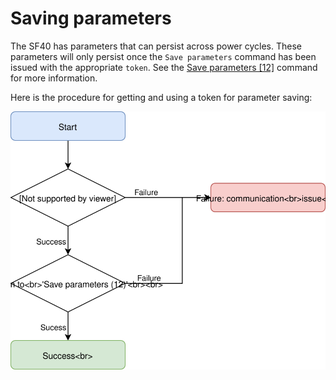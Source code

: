 # Saving parameters

The SF40 has parameters that can persist across power cycles. These parameters will only persist once the `Save parameters` command has been issued with the appropriate `token`. See the [Save parameters [12]](command_detail?id=save-parameters-12) command for more information.

Here is the procedure for getting and using a token for parameter saving:

![alt text](images/saving_parameters.svg "Saving parameters flowchart")